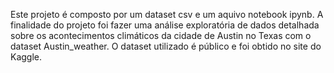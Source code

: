 Este projeto é composto por um dataset csv e um aquivo notebook ipynb. 
A finalidade do projeto foi fazer uma análise exploratória de dados detalhada sobre os acontecimentos climáticos da cidade de Austin no Texas com o dataset Austin_weather.
O dataset utilizado é público e foi obtido no site do Kaggle.